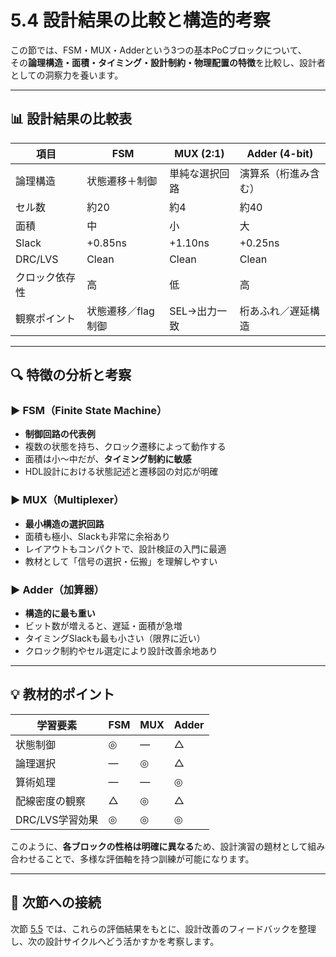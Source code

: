# 5.4 設計結果の比較と構造的考察

この節では、FSM・MUX・Adderという3つの基本PoCブロックについて、  
その**論理構造・面積・タイミング・設計制約・物理配置の特徴**を比較し、設計者としての洞察力を養います。

---

## 📊 設計結果の比較表

| 項目       | FSM         | MUX (2:1)     | Adder (4-bit) |
|------------|-------------|---------------|----------------|
| 論理構造   | 状態遷移＋制御 | 単純な選択回路 | 演算系（桁進み含む） |
| セル数     | 約20        | 約4           | 約40           |
| 面積       | 中          | 小            | 大             |
| Slack      | +0.85ns     | +1.10ns       | +0.25ns        |
| DRC/LVS    | Clean       | Clean         | Clean          |
| クロック依存性 | 高         | 低            | 高             |
| 観察ポイント | 状態遷移／flag制御 | SEL→出力一致 | 桁あふれ／遅延構造 |

---

## 🔍 特徴の分析と考察

### ▶ FSM（Finite State Machine）

- **制御回路の代表例**
- 複数の状態を持ち、クロック遷移によって動作する
- 面積は小〜中だが、**タイミング制約に敏感**
- HDL設計における状態記述と遷移図の対応が明確

### ▶ MUX（Multiplexer）

- **最小構造の選択回路**
- 面積も極小、Slackも非常に余裕あり
- レイアウトもコンパクトで、設計検証の入門に最適
- 教材として「信号の選択・伝搬」を理解しやすい

### ▶ Adder（加算器）

- **構造的に最も重い**
- ビット数が増えると、遅延・面積が急増
- タイミングSlackも最も小さい（限界に近い）
- クロック制約やセル選定により設計改善余地あり

---

## 💡 教材的ポイント

| 学習要素         | FSM      | MUX      | Adder    |
|------------------|----------|----------|----------|
| 状態制御         | ◎        | ―        | △        |
| 論理選択         | ―        | ◎        | △        |
| 算術処理         | ―        | ―        | ◎        |
| 配線密度の観察   | △        | ◎        | △        |
| DRC/LVS学習効果  | ◎        | ◎        | ◎        |

このように、**各ブロックの性格は明確に異なる**ため、設計演習の題材として組み合わせることで、多様な評価軸を持つ訓練が可能になります。

---

## 🔗 次節への接続

次節 [5.5](5.5_improvement_feedback.md) では、これらの評価結果をもとに、設計改善のフィードバックを整理し、次の設計サイクルへどう活かすかを考察します。
